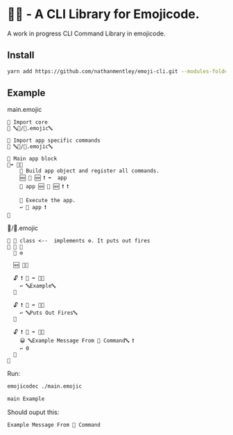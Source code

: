 # 👑🏥 - A CLI Library for Emojicode.

A work in progress CLI Command Library in emojicode.

## Install

```bash
yarn add https://github.com/nathanmentley/emoji-cli.git --modules-folder packages
```

## Example

main.emojic
```emojicode
💭 Import core
📜 🔤🔧/🚂.emojic🔤

💭 Import app specific commands
📜 🔤👑/🚒.emojic🔤

💭 Main app block 
🏁➡️ 🔢🍇
    💭 Build app object and register all commands.
    🆕 🚂 🆕 ❗️ ➡️  app
    🔗 app 🆕 🚒 🆕 ❗️ ❗️

    💭 Execute the app.
    ↩️ 🏃 app ❗️
🍉
```

👑/🚒.emojic
```emojicode
💭 🚒 class <--  implements ⚙. It puts out fires
🐇 🚒 🍇
  🐊 ⚙
  
  🆕 🍇🍉

  🔓 ❗️ 📛 ➡️ 🔡🍇
    ↩️ 🔤Example🔤
  🍉

  🔓 ❗️ 💬 ➡️ 🔡🍇
    ↩️ 🔤Puts Out Fires🔤
  🍉

  🔓 ❗️ 🏃 ➡️ 🔢🍇
    😀 🔤Example Message From 🚒 Command🔤 ❗️
    ↩️ 0
  🍉
🍉
```

Run:
```bash
emojicodec ./main.emojic
```
```bash
main Example
```

Should ouput this:
```bash
Example Message From 🚒 Command
```
